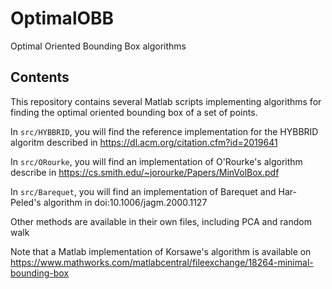 # OptimalOBB
Optimal Oriented Bounding Box algorithms

## Contents

This repository contains several Matlab scripts implementing algorithms for finding the optimal oriented bounding box of a set of points.

In `src/HYBBRID`, you will find the reference implementation for the HYBBRID algoritm described in https://dl.acm.org/citation.cfm?id=2019641

In `src/ORourke`, you will find an implementation of O'Rourke's algorithm describe in https://cs.smith.edu/~jorourke/Papers/MinVolBox.pdf

In `src/Barequet`, you will find an implementation of Barequet and Har-Peled's algorithm in doi:10.1006/jagm.2000.1127

Other methods are available in their own files, including PCA and random walk

Note that a Matlab implementation of Korsawe's algorithm is available on https://www.mathworks.com/matlabcentral/fileexchange/18264-minimal-bounding-box
